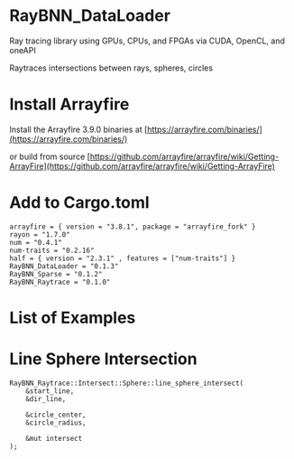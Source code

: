 # RayBNN_DataLoader

Ray tracing library using GPUs, CPUs, and FPGAs via CUDA, OpenCL, and oneAPI 


Raytraces intersections between rays, spheres, circles


# Install Arrayfire

Install the Arrayfire 3.9.0 binaries at [https://arrayfire.com/binaries/](https://arrayfire.com/binaries/)

or build from source
[https://github.com/arrayfire/arrayfire/wiki/Getting-ArrayFire](https://github.com/arrayfire/arrayfire/wiki/Getting-ArrayFire)




# Add to Cargo.toml
```
arrayfire = { version = "3.8.1", package = "arrayfire_fork" }
rayon = "1.7.0"
num = "0.4.1"
num-traits = "0.2.16"
half = { version = "2.3.1" , features = ["num-traits"] }
RayBNN_DataLoader = "0.1.3"
RayBNN_Sparse = "0.1.2"
RayBNN_Raytrace = "0.1.0"
```

# List of Examples


# Line Sphere Intersection
```
RayBNN_Raytrace::Intersect::Sphere::line_sphere_intersect(
    &start_line,
    &dir_line,

    &circle_center,
    &circle_radius,

    &mut intersect
);
```


